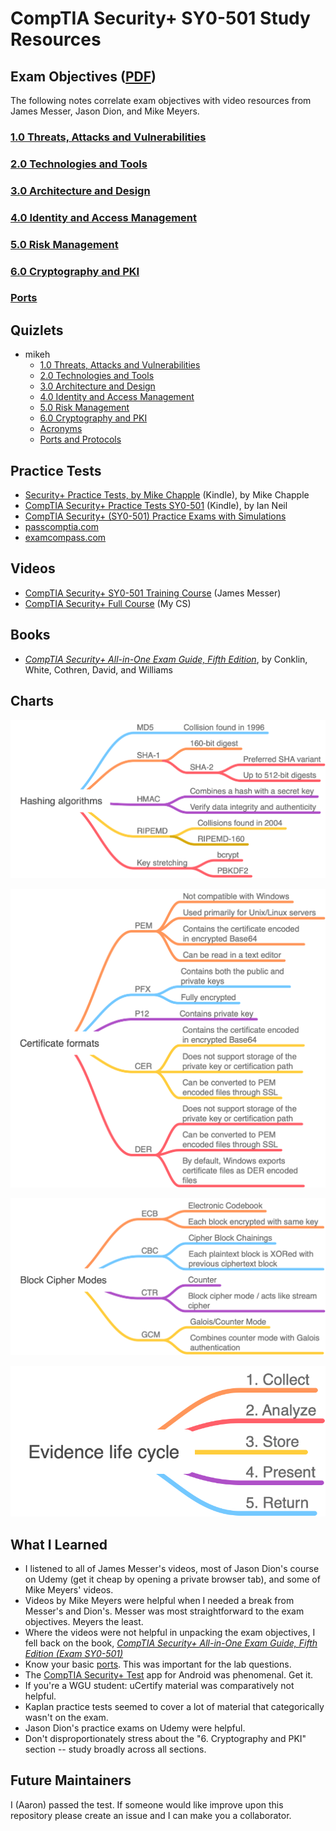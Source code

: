 # CompTIA Security+ SY0-501 Study Resources

## Exam Objectives ([PDF](https://www.comptia.jp/pdf/Security%2B%20SY0-501%20Exam%20Objectives.pdf))

The following notes correlate exam objectives with video resources from James Messer, Jason Dion, and Mike Meyers.

### [1.0 Threats, Attacks and Vulnerabilities](1.md)

### [2.0 Technologies and Tools](2.md)

### [3.0 Architecture and Design](3.md)

### [4.0 Identity and Access Management](4.md)

### [5.0 Risk Management](5.md)

### [6.0 Cryptography and PKI](6.md)

### [Ports](ports.md)

## Quizlets

- mikeh
  - [1.0 Threats, Attacks and Vulnerabilities](https://quizlet.com/276949579/comptia-security-sy0-501-threats-attacks-and-vulnerabilities-flash-cards/)
  - [2.0 Technologies and Tools](https://quizlet.com/277796572/comptia-security-sy0-501-technologies-and-tools-flash-cards/)
  - [3.0 Architecture and Design](https://quizlet.com/279488695/comptia-security-sy0-501-architecture-and-design-flash-cards/)
  - [4.0 Identity and Access Management](https://quizlet.com/280256173/comptia-security-sy0-501-identity-and-access-management-flash-cards/)
  - [5.0 Risk Management](https://quizlet.com/281131119/comptia-security-sy0-501-risk-management-flash-cards/)
  - [6.0 Cryptography and PKI](https://quizlet.com/281819130/comptia-security-sy0-501-cryptography-and-pki-flash-cards/)
  - [Acronyms](https://quizlet.com/282666495/comptia-security-sy0-501-acronyms-flash-cards/)
  - [Ports and Protocols](https://quizlet.com/295219086/comptia-security-sy0-501-ports-and-protocols-flash-cards/)

## Practice Tests

- [Security+ Practice Tests, by Mike Chapple](https://www.amazon.com/Security-Practice-Tests-Prepare-CertMike-ebook/dp/B07N6PD4ML/) (Kindle), by Mike Chapple
- [CompTIA Security+ Practice Tests SY0-501](https://www.amazon.com/CompTIA-Security-Practice-Tests-SY0-501-ebook/dp/B082SZRX4R/) (Kindle), by Ian Neil
- [CompTIA Security+ (SY0-501) Practice Exams with Simulations](https://www.udemy.com/course/comptia-security-practice-exams/)
- [passcomptia.com](https://passcomptia.com/comptia-security/)
- [examcompass.com](https://www.examcompass.com/comptia/security-plus-certification/free-security-plus-practice-tests)

## Videos

- [CompTIA Security+ SY0-501 Training Course](https://www.youtube.com/watch?v=hZ2voph67v8&list=PL5ysgoFoCpZEM8cboeHdRDePc2bOU9CN1&index=95) (James Messer)
- [CompTIA Security+ Full Course](https://www.youtube.com/watch?v=O4pJeXgOJDs) (My CS)

## Books

- [_CompTIA Security+ All-in-One Exam Guide, Fifth Edition_](https://www.amazon.com/CompTIA-Security-Guide-Fifth-SY0-501-ebook-dp-B07893H98L/dp/B07893H98L/ref=mt_other?_encoding=UTF8&me=&qid=1594008009), by Conklin, White, Cothren, David, and Williams

## Charts

![Hashing algorithms](charts/hashing-algorithms.png)

![Certificate formats](charts/certificate-formats.png)

![Block cipher modes](charts/block-cipher-modes2.png)

![Evidence life cycle](charts/evidence-life-cycle.png)

## What I Learned

- I listened to all of James Messer's videos, most of Jason Dion's course on Udemy (get it cheap by opening a private browser tab), and some of Mike Meyers' videos.
- Videos by Mike Meyers were helpful when I needed a break from Messer's and Dion's. Messer was most straightforward to the exam objectives. Meyers the least.
- Where the videos were not helpful in unpacking the exam objectives, I fell back on the book, [_CompTIA Security+ All-in-One Exam Guide, Fifth Edition (Exam SY0-501)_](https://www.amazon.com/gp/product/B07893H98L)
- Know your basic [ports](https://github.com/aaronshaf/security-plus/blob/master/ports.md). This was important for the lab questions.
- The [CompTIA Security+ Test](https://play.google.com/store/apps/details?id=com.abc.comptiasecurityplus&hl=en_US) app for Android was phenomenal. Get it.
- If you're a WGU student: uCertify material was comparatively not helpful.
- Kaplan practice tests seemed to cover a lot of material that categorically wasn't on the exam.
- Jason Dion's practice exams on Udemy were helpful.
- Don't disproportionately stress about the "6. Cryptography and PKI" section -- study broadly across all sections.

## Future Maintainers

I (Aaron) passed the test. If someone would like improve upon this repository please create an issue and I can make you a collaborator.
